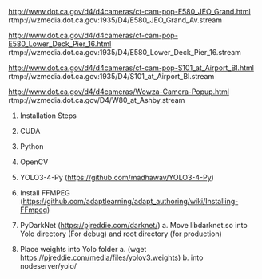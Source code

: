 
http://www.dot.ca.gov/d4/d4cameras/ct-cam-pop-E580_JEO_Grand.html
rtmp://wzmedia.dot.ca.gov:1935/D4/E580_JEO_Grand_Av.stream

http://www.dot.ca.gov/d4/d4cameras/ct-cam-pop-E580_Lower_Deck_Pier_16.html
rtmp://wzmedia.dot.ca.gov:1935/D4/E580_Lower_Deck_Pier_16.stream

http://www.dot.ca.gov/d4/d4cameras/ct-cam-pop-S101_at_Airport_Bl.html
rtmp://wzmedia.dot.ca.gov:1935/D4/S101_at_Airport_Bl.stream

http://www.dot.ca.gov/d4/d4cameras/Wowza-Camera-Popup.html
rtmp://wzmedia.dot.ca.gov/D4/W80_at_Ashby.stream



1. Installation Steps

1. CUDA
2. Python
3. OpenCV
4. YOLO3-4-Py (https://github.com/madhawav/YOLO3-4-Py)
5. Install FFMPEG (https://github.com/adaptlearning/adapt_authoring/wiki/Installing-FFmpeg)
5. PyDarkNet (https://pjreddie.com/darknet/)
    a. Move libdarknet.so into Yolo directory (For debug) and root directory (for production)
6. Place weights into Yolo folder 
    a. (wget https://pjreddie.com/media/files/yolov3.weights) 
    b. into nodeserver/yolo/
